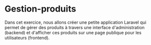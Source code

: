 # Gestion-produits
Dans cet exercice, nous allons créer une petite application Laravel qui permet de gérer des produits à travers une interface d'administration (backend) et d'afficher ces produits sur une page publique pour les utilisateurs (frontend).
